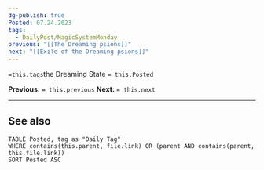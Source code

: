 ```yaml
---
dg-publish: true
Posted: 07.24.2023
tags:
  - DailyPost/MagicSystemMonday
previous: "[[The Dreaming psions]]"
next: "[[Exile of the Dreaming psions]]"
---
```

`=this.tags`the Dreaming State
`= this.Posted`

**Previous:** `= this.previous`
**Next:** `= this.next`

---



## See also

```dataview
TABLE Posted, tag as "Daily Tag"
WHERE contains(this.parent, file.link) OR (parent AND contains(parent, this.file.link))
SORT Posted ASC
```